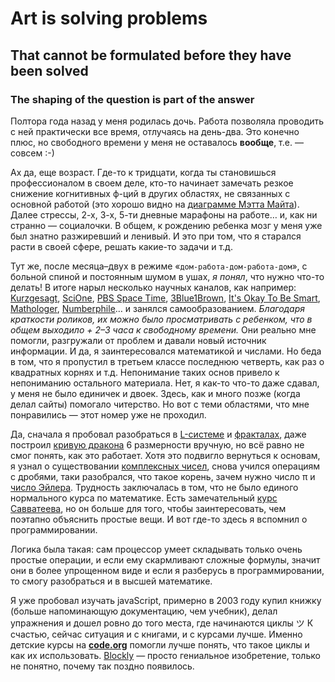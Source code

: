 # Art is solving problems 
## That cannot be formulated before they have been solved 
### The shaping of the question is part of the answer

Полтора года назад у меня родилась дочь. Работа позволяла проводить с ней практически все время, отлучаясь на день-два. Это конечно плюс, но свободного времени у меня не оставалось **вообще**, т.е. — совсем :-) 

Ах да, еще возраст. Где-то к тридцати, когда ты становишься профессионалом в своем деле, кто-то начинает замечать резкое снижение когнитивных ф-ций в других областях, не связанных с основной работой (это хорошо видно на [диаграмме Мэтта Майта](http://www.taday.ru/text/2066036.html)). Далее стрессы, 2-х, 3-х, 5-ти дневные марафоны на работе… и, как ни странно — социалочки. В общем, к рождению ребенка мозг у меня уже был знатно разжиревший и ленивый. И это при том, что я старался расти в своей сфере, решать какие-то задачи и т.д.

Тут же, после месяца–двух в режиме «`дом-работа-дом-работа-дом`», с больной спиной и постоянным шумом в ушах, *я понял*, что нужно что-то делать! В итоге нарыл несколько научных каналов, как например: [Kurzgesagt](https://www.youtube.com/channel/UCsXVk37bltHxD1rDPwtNM8Q), [SciOne](https://www.youtube.com/channel/UCSaVoRErW4kqKsDqExs2MXA), [PBS Space Time](https://www.youtube.com/channel/UC7_gcs09iThXybpVgjHZ_7g), [3Blue1Brown](https://www.youtube.com/channel/UCYO_jab_esuFRV4b17AJtAw), [It's Okay To Be Smart](https://www.youtube.com/user/itsokaytobesmart), [Mathologer](https://www.youtube.com/channel/UC1_uAIS3r8Vu6JjXWvastJg), [Numberphile](https://www.youtube.com/user/numberphile)… и занялся самообразованием. *Благодаря краткости роликов, их можно было просматривать с ребенком, что в общем выходило + 2–3 часа к свободному времени.* Они реально мне помогли, разгружали от проблем и давали новый источник информации. И да, я заинтересовался математикой и числами. Но беда в том, что я пропустил в третьем классе последнюю четверть, как раз о квадратных корнях и т.д. Непонимание таких основ привело к непониманию остального материала. Нет, я как-то что-то даже сдавал, у меня не было единичек и двоек. Здесь, как и много позже (когда делал сайты) помогало читерство. Но вот с теми областями, что мне понравились — этот номер уже не проходил.

Да, сначала я пробовал разобраться в [L-системе](https://ru.wikipedia.org/wiki/L-система) и [фракталах](https://ru.wikipedia.org/wiki/Фрактал), даже построил [кривую дракона](https://ru.wikipedia.org/wiki/Кривая_дракона) 6 размерности вручную, но всё равно не смог понять, как это работает. Хотя это подвигло вернуться к основам, я узнал о существовании [комплексных чисел](https://ru.wikipedia.org/wiki/Комплексное_число), снова учился операциям с дробями, таки разобрался, что такое корень, зачем нужно число π и [число Эйлера](https://ru.wikipedia.org/wiki/E_(число)). Трудность заключалась в том, что не было единого нормального курса по математике. Есть замечательный [курс Савватеева](https://www.coursera.org/learn/matematika-dlya-vseh/home/welcome), но он больше для того, чтобы заинтересовать, чем поэтапно объяснить простые вещи. И вот где-то здесь я вспомнил о программировании.

Логика была такая: сам процессор умеет складывать только очень простые операции, и если ему скармливают сложные формулы, значит они в более упрощенном виде и если я разберусь в программировании, то смогу разобраться и в высшей математике.

Я уже пробовал изучать javaScript, примерно в 2003 году купил книжку (больше напоминающую документацию, чем учебник), делал упражнения и дошел ровно до того места, где начинаются циклы ツ 
К счастью, сейчас ситуация и с книгами, и с курсами лучше. Именно детские курсы на **[code.org](https://studio.code.org/courses)** помогли лучше понять, что такое циклы и как их использовать. [Blockly](https://blockly-games.appspot.com/about?lang=en) — просто гениальное изобретение, только не понятно, почему так поздно появилось. 




